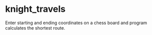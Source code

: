 # knight_travels

Enter starting and ending coordinates on a chess board and program calculates the shortest route.
